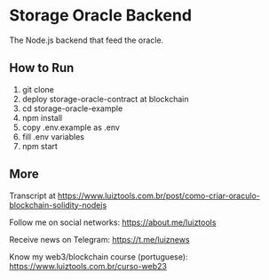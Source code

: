 # Storage Oracle Backend
The Node.js backend that feed the oracle.

## How to Run

1. git clone
2. deploy storage-oracle-contract at blockchain
3. cd storage-oracle-example
4. npm install
5. copy .env.example as .env
6. fill .env variables
7. npm start

## More

Transcript at https://www.luiztools.com.br/post/como-criar-oraculo-blockchain-solidity-nodejs

Follow me on social networks: https://about.me/luiztools

Receive news on Telegram: https://t.me/luiznews

Know my web3/blockchain course (portuguese): https://www.luiztools.com.br/curso-web23